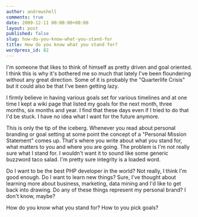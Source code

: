 ```yaml
---
author: andrewshell
comments: true
date: 2009-12-11 00:00:00+00:00
layout: post
published: false
slug: how-do-you-know-what-you-stand-for
title: How do you know what you stand for?
wordpress_id: 82
---
```


I'm someone that likes to think of himself as pretty driven and goal oriented.  I think this is why it's bothered me so much that lately I've been floundering without any great direction.  Some of it is probably the "Quarterlife Crisis" but it could also be that I've been getting lazy.

I firmly believe in having various goals set for various timelines and at one time I kept a wiki page that listed my goals for the next month, three months, six months and year.  I find that these days even if I tried to do that I'd be stuck.  I have no idea what I want for the future anymore.

This is only the tip of the iceberg.  Whenever you read about personal branding or goal setting at some point the concept of a "Personal Mission Statement" comes up.  That's where you write about what you stand for, what matters to you and where you are going.  The problem is I'm not really sure what I stand for.  I wouldn't want it to sound like some generic buzzword taco salad.  I'm pretty sure integrity is a loaded word.

Do I want to be the best PHP developer in the world?  Not really, I think I'm good enough.  Do I want to learn new things?  Sure, I've thought about learning more about business, marketing, data mining and I'd like to get back into drawing.  Do any of these things represent my personal brand?  I don't know, maybe?

How do you know what you stand for?  How to you pick goals?
